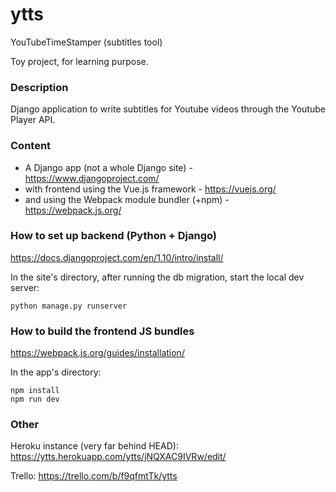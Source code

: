 # ytts #
YouTubeTimeStamper (subtitles tool)

Toy project, for learning purpose.

### Description ###
Django application to write subtitles for Youtube videos through the Youtube Player API.

### Content ###
* A Django app (not a whole Django site) - https://www.djangoproject.com/
* with frontend using the Vue.js framework - https://vuejs.org/
* and using the Webpack module bundler (+npm) - https://webpack.js.org/

### How to set up backend (Python + Django) ###
https://docs.djangoproject.com/en/1.10/intro/install/

In the site's directory, after running the db migration, start the local dev server:
```
python manage.py runserver
```
### How to build the frontend JS bundles ###
https://webpack.js.org/guides/installation/

In the app's directory:
```
npm install
npm run dev
```

### Other ###
Heroku instance (very far behind HEAD): https://ytts.herokuapp.com/ytts/jNQXAC9IVRw/edit/

Trello: https://trello.com/b/f9qfmtTk/ytts
